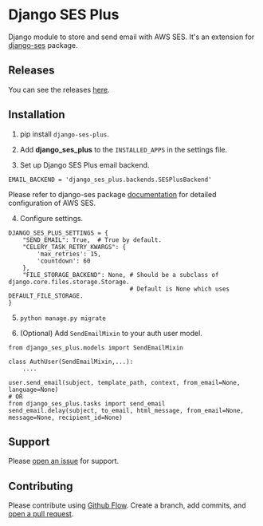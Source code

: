 # Django SES Plus

Django module to store and send email with AWS SES. It's an extension for [django-ses](https://github.com/django-ses/django-ses) package.

## Releases

You can see the releases [here](https://github.com/Hipo/django-ses-plus/releases).

## Installation

1. pip install `django-ses-plus`. 

2. Add **django_ses_plus** to the `INSTALLED_APPS` in the settings file.

3. Set up Django SES Plus email backend.

`EMAIL_BACKEND = 'django_ses_plus.backends.SESPlusBackend'`

Please refer to django-ses package [documentation](https://github.com/django-ses/django-ses) for detailed configuration of AWS SES.

4. Configure settings.

```
DJANGO_SES_PLUS_SETTINGS = {
    "SEND_EMAIL": True,  # True by default.
    "CELERY_TASK_RETRY_KWARGS": {
        'max_retries': 15,
        'countdown': 60
    },
    "FILE_STORAGE_BACKEND": None, # Should be a subclass of django.core.files.storage.Storage.
                                  # Default is None which uses DEFAULT_FILE_STORAGE.
}
```

5. `python manage.py migrate`

6. (Optional) Add `SendEmailMixin` to your auth user model.
```
from django_ses_plus.models import SendEmailMixin

class AuthUser(SendEmailMixin,...):
    ....
    
user.send_email(subject, template_path, context, from_email=None, language=None)
# OR
from django_ses_plus.tasks import send_email
send_email.delay(subject, to_email, html_message, from_email=None, message=None, recipient_id=None)
```

## Support

Please [open an issue](https://github.com/Hipo/django-ses-plus/issues/new) for support.

## Contributing

Please contribute using [Github Flow](https://guides.github.com/introduction/flow/). Create a branch, add commits, and [open a pull request](https://github.com/Hipo/django-ses-plus/compare/).
